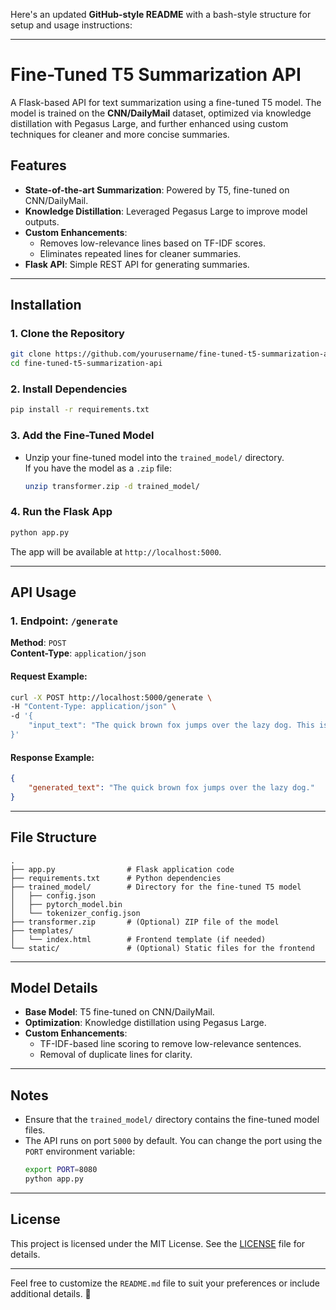 Here's an updated **GitHub-style README** with a bash-style structure for setup and usage instructions:

---

# Fine-Tuned T5 Summarization API

A Flask-based API for text summarization using a fine-tuned T5 model. The model is trained on the **CNN/DailyMail** dataset, optimized via knowledge distillation with Pegasus Large, and further enhanced using custom techniques for cleaner and more concise summaries.

## Features

- **State-of-the-art Summarization**: Powered by T5, fine-tuned on CNN/DailyMail.
- **Knowledge Distillation**: Leveraged Pegasus Large to improve model outputs.
- **Custom Enhancements**:
  - Removes low-relevance lines based on TF-IDF scores.
  - Eliminates repeated lines for cleaner summaries.
- **Flask API**: Simple REST API for generating summaries.

---

## Installation

### 1. Clone the Repository

```bash
git clone https://github.com/yourusername/fine-tuned-t5-summarization-api.git
cd fine-tuned-t5-summarization-api
```

### 2. Install Dependencies

```bash
pip install -r requirements.txt
```

### 3. Add the Fine-Tuned Model

- Unzip your fine-tuned model into the `trained_model/` directory.  
  If you have the model as a `.zip` file:
  ```bash
  unzip transformer.zip -d trained_model/
  ```

### 4. Run the Flask App

```bash
python app.py
```

The app will be available at `http://localhost:5000`.

---

## API Usage

### 1. Endpoint: `/generate`  
**Method**: `POST`  
**Content-Type**: `application/json`  

#### Request Example:
```bash
curl -X POST http://localhost:5000/generate \
-H "Content-Type: application/json" \
-d '{
    "input_text": "The quick brown fox jumps over the lazy dog. This is an example text for summarization."
}'
```

#### Response Example:
```json
{
    "generated_text": "The quick brown fox jumps over the lazy dog."
}
```

---

## File Structure

```plaintext
.
├── app.py                # Flask application code
├── requirements.txt      # Python dependencies
├── trained_model/        # Directory for the fine-tuned T5 model
│   ├── config.json
│   ├── pytorch_model.bin
│   └── tokenizer_config.json
├── transformer.zip       # (Optional) ZIP file of the model
├── templates/
│   └── index.html        # Frontend template (if needed)
└── static/               # (Optional) Static files for the frontend
```

---

## Model Details

- **Base Model**: T5 fine-tuned on CNN/DailyMail.
- **Optimization**: Knowledge distillation using Pegasus Large.
- **Custom Enhancements**:
  - TF-IDF-based line scoring to remove low-relevance sentences.
  - Removal of duplicate lines for clarity.

---

## Notes

- Ensure that the `trained_model/` directory contains the fine-tuned model files.
- The API runs on port `5000` by default. You can change the port using the `PORT` environment variable:
  ```bash
  export PORT=8080
  python app.py
  ```

---

## License

This project is licensed under the MIT License. See the [LICENSE](LICENSE) file for details.

---

Feel free to customize the `README.md` file to suit your preferences or include additional details. 🚀
